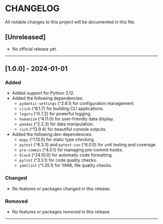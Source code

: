 # CHANGELOG

All notable changes to this project will be documented in this file.

## [Unreleased]
- No official release yet.

---

## [1.0.0] - 2024-01-01

### Added
- Added support for Python 3.12.
- Added the following dependencies:
  - `pydantic-settings` (^2.6.1) for configuration management.
  - `click` (^8.1.7) for building CLI applications.
  - `loguru` (^0.7.2) for powerful logging.
  - `humanize` (^4.11.0) for user-friendly data display.
  - `pandas` (^2.2.3) for data manipulation.
  - `rich` (^13.9.4) for beautiful console outputs.
- Added the following dev-dependencies:
  - `mypy` (^1.13.0) for static type checking.
  - `pytest` (^8.3.3) and `pytest-cov` (^6.0.0) for unit testing and coverage.
  - `pre-commit` (^4.0.1) for managing pre-commit hooks.
  - `black` (^24.10.0) for automatic code formatting.
  - `pylint` (^3.3.1) for code quality checks.
  - `yamllint` (^1.35.1) for YAML file quality checks.

### Changed
- No features or packages changed in this release.

### Removed
- No features or packages removed in this release.

---
